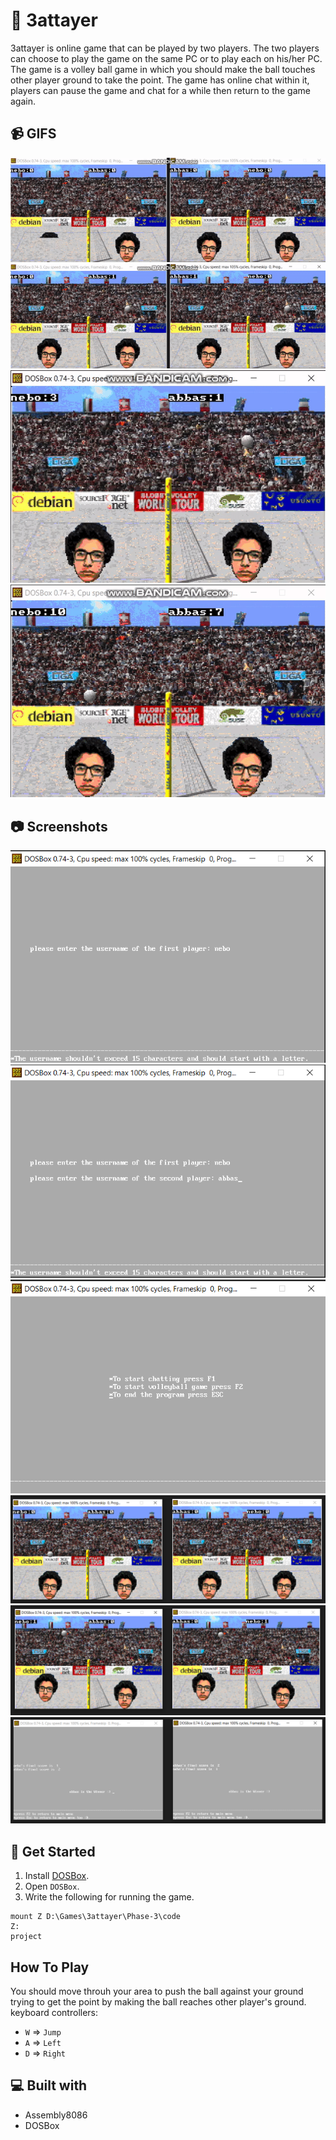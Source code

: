 # :basketball: 3attayer

3attayer is online game that can be played by two players. The two players can choose to play the game on the same PC or to play each on his/her PC. The game is a volley ball game in which you should make the ball touches other player ground to take the point. The game has online chat within it, players can pause the game and chat for a while then return to the game again.
## :video_camera: GIFS
<div align="center">
  <img src="https://github.com/El-Nebo/3attayer/blob/Phase-2/GIFs/1.gif">
  <img src="https://github.com/El-Nebo/3attayer/blob/Phase-2/GIFs/2.gif">
  <img src="https://github.com/El-Nebo/3attayer/blob/Phase-2/GIFs/3.gif">
  <img src="https://github.com/El-Nebo/3attayer/blob/Phase-2/GIFs/4.gif">
</div>
  
## 📷 Screenshots
<div align="center">
  <img src="https://github.com/El-Nebo/3attayer/blob/Phase-2/Screen%20Shots/UserNames.PNG">
  <img src="https://github.com/El-Nebo/3attayer/blob/Phase-2/Screen%20Shots/UserNames2.PNG">
  <img src="https://github.com/El-Nebo/3attayer/blob/Phase-2/Screen%20Shots/MainMenu.PNG">
  <img src="https://github.com/El-Nebo/3attayer/blob/Phase-2/Screen%20Shots/Game.PNG">
  <img src="https://github.com/El-Nebo/3attayer/blob/Phase-2/Screen%20Shots/Game%202.PNG">
  <img src="https://github.com/El-Nebo/3attayer/blob/Phase-2/Screen%20Shots/Score%20Screen.PNG">
</div>

## :triangular_flag_on_post: Get Started 
1. Install [DOSBox](https://www.dosbox.com/).
2. Open ```DOSBox```.
3. Write the following for running the game.
```
mount Z D:\Games\3attayer\Phase-3\code
Z:
project
```

##  How To Play <a name = "play"></a>
You should move throuh your area to push the ball against your ground trying to get the point by making the ball reaches other player's ground.
keyboard controllers:
- ```W``` => ```Jump```
- ```A``` => ```Left```
- ```D``` => ```Right```


## 💻 Built with <a name = "tech"></a>
- Assembly8086
- DOSBox
